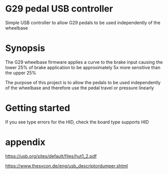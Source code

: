 # G29 pedal USB controller

Simple USB controller to allow G29 pedals to be used independently of the wheelbase

# Synopsis

The G29 wheelbase firmware applies a curve to the brake input causing the lower 25%
of brake application to be approximately 5x more sensitive than the upper 25%

The purpose of this project is to allow the pedals to be used independently of the 
wheelbase and therefore use the pedal travel or pressure linearly

# Getting started

If you see type errors for the HID, check the board type supports HID


# appendix

https://usb.org/sites/default/files/hut1_2.pdf

https://www.thesycon.de/eng/usb_descriptordumper.shtml